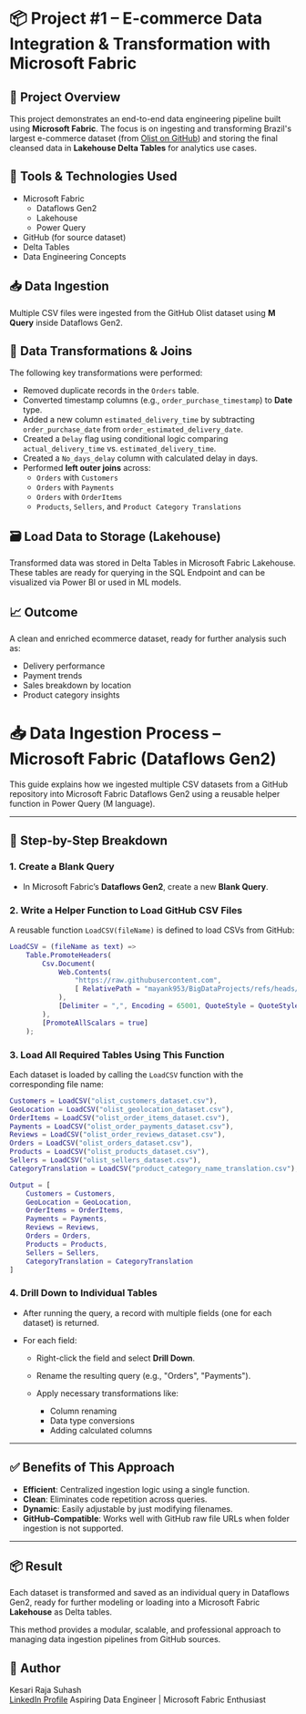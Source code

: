 # 📦 Project #1 – E-commerce Data Integration & Transformation with Microsoft Fabric

## 📌 Project Overview

This project demonstrates an end-to-end data engineering pipeline built using **Microsoft Fabric**. The focus is on ingesting and transforming Brazil's largest e-commerce dataset (from [Olist on GitHub](https://github.com/mayank953/BigDataProjects/tree/main/Project-Brazillian%20Ecommerce/Data)) and storing the final cleansed data in **Lakehouse Delta Tables** for analytics use cases.

## 🔧 Tools & Technologies Used

- Microsoft Fabric
  - Dataflows Gen2
  - Lakehouse
  - Power Query
- GitHub (for source dataset)
- Delta Tables
- Data Engineering Concepts

## 📥 Data Ingestion

Multiple CSV files were ingested from the GitHub Olist dataset using **M Query** inside Dataflows Gen2.

## 🧹 Data Transformations & Joins

The following key transformations were performed:

- Removed duplicate records in the `Orders` table.
- Converted timestamp columns (e.g., `order_purchase_timestamp`) to **Date** type.
- Added a new column `estimated_delivery_time` by subtracting `order_purchase_date` from `order_estimated_delivery_date`.
- Created a `Delay` flag using conditional logic comparing `actual_delivery_time` vs. `estimated_delivery_time`.
- Created a `No_days_delay` column with calculated delay in days.
- Performed **left outer joins** across:
  - `Orders` with `Customers`
  - `Orders` with `Payments`
  - `Orders` with `OrderItems`
  - `Products`, `Sellers`, and `Product Category Translations`

## 🗃️ Load Data to Storage (Lakehouse)

Transformed data was stored in Delta Tables in Microsoft Fabric Lakehouse. These tables are ready for querying in the SQL Endpoint and can be visualized via Power BI or used in ML models.

## 📈 Outcome

A clean and enriched ecommerce dataset, ready for further analysis such as:

- Delivery performance
- Payment trends
- Sales breakdown by location
- Product category insights

# 📥 Data Ingestion Process – Microsoft Fabric (Dataflows Gen2)

This guide explains how we ingested multiple CSV datasets from a GitHub repository into Microsoft Fabric Dataflows Gen2 using a reusable helper function in Power Query (M language).

---

## 🧠 Step-by-Step Breakdown

### 1. **Create a Blank Query**

* In Microsoft Fabric’s **Dataflows Gen2**, create a new **Blank Query**.

### 2. **Write a Helper Function to Load GitHub CSV Files**

A reusable function `LoadCSV(fileName)` is defined to load CSVs from GitHub:

```m
LoadCSV = (fileName as text) =>
    Table.PromoteHeaders(
        Csv.Document(
            Web.Contents(
                "https://raw.githubusercontent.com",
                [ RelativePath = "mayank953/BigDataProjects/refs/heads/main/Project-Brazillian Ecommerce/Data/" & fileName ]
            ),
            [Delimiter = ",", Encoding = 65001, QuoteStyle = QuoteStyle.Csv]
        ),
        [PromoteAllScalars = true]
    );
```

### 3. **Load All Required Tables Using This Function**

Each dataset is loaded by calling the `LoadCSV` function with the corresponding file name:

```m
Customers = LoadCSV("olist_customers_dataset.csv"),
GeoLocation = LoadCSV("olist_geolocation_dataset.csv"),
OrderItems = LoadCSV("olist_order_items_dataset.csv"),
Payments = LoadCSV("olist_order_payments_dataset.csv"),
Reviews = LoadCSV("olist_order_reviews_dataset.csv"),
Orders = LoadCSV("olist_orders_dataset.csv"),
Products = LoadCSV("olist_products_dataset.csv"),
Sellers = LoadCSV("olist_sellers_dataset.csv"),
CategoryTranslation = LoadCSV("product_category_name_translation.csv"),

Output = [
    Customers = Customers,
    GeoLocation = GeoLocation,
    OrderItems = OrderItems,
    Payments = Payments,
    Reviews = Reviews,
    Orders = Orders,
    Products = Products,
    Sellers = Sellers,
    CategoryTranslation = CategoryTranslation
]
```

### 4. **Drill Down to Individual Tables**

* After running the query, a record with multiple fields (one for each dataset) is returned.
* For each field:

  * Right-click the field and select **Drill Down**.
  * Rename the resulting query (e.g., "Orders", "Payments").
  * Apply necessary transformations like:

    * Column renaming
    * Data type conversions
    * Adding calculated columns

---

## ✅ Benefits of This Approach

* **Efficient**: Centralized ingestion logic using a single function.
* **Clean**: Eliminates code repetition across queries.
* **Dynamic**: Easily adjustable by just modifying filenames.
* **GitHub-Compatible**: Works well with GitHub raw file URLs when folder ingestion is not supported.

---

## 📦 Result

Each dataset is transformed and saved as an individual query in Dataflows Gen2, ready for further modeling or loading into a Microsoft Fabric **Lakehouse** as Delta tables.

This method provides a modular, scalable, and professional approach to managing data ingestion pipelines from GitHub sources.

## 📌 Author

Kesari Raja Suhash   
[LinkedIn Profile](https://www.linkedin.com/in/RajaSuhashKesari)
Aspiring Data Engineer | Microsoft Fabric Enthusiast 
